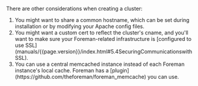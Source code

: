 
There are other considerations when creating a cluster:
<ol><li>You might want to share a common hostname, which can be set during installation or by modifying your Apache config files.</li>
<li>You might want a custom cert to reflect the cluster's cname, and you'll want to make sure your Foreman-related infrastructure is [configured to use SSL](manuals/{{page.version}}/index.html#5.4SecuringCommunicationswithSSL).</li>
<li>You can use a central memcached instance instead of each Foreman instance's local cache. Foreman has a [plugin](https://github.com/theforeman/foreman_memcache) you can use.</li></ol>
